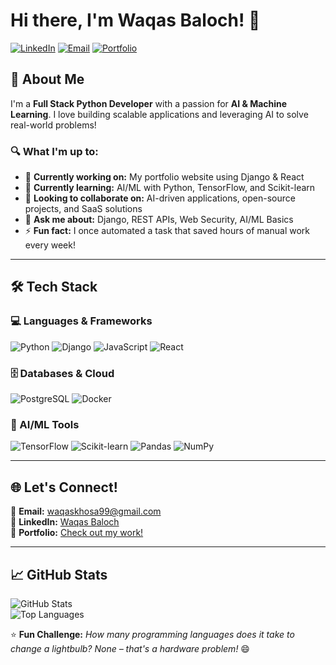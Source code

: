 # Hi there, I'm Waqas Baloch! 👋  

[![LinkedIn](https://img.shields.io/badge/LinkedIn-Connect-blue?style=for-the-badge&logo=linkedin)](https://www.linkedin.com/in/waqas-baloch)
[![Email](https://img.shields.io/badge/Email-Contact%20Me-red?style=for-the-badge&logo=gmail)](mailto:waqaskhosa99@gmail.com)
[![Portfolio](https://img.shields.io/badge/Portfolio-Visit%20Now-green?style=for-the-badge&logo=github)](https://github.com/Waqas-Baloch99/portfolio)

## 🚀 About Me  
I'm a **Full Stack Python Developer** with a passion for **AI & Machine Learning**. I love building scalable applications and leveraging AI to solve real-world problems!  

### 🔍 What I'm up to:
- 🔨 **Currently working on:** My portfolio website using Django & React  
- 📖 **Currently learning:** AI/ML with Python, TensorFlow, and Scikit-learn  
- 🤝 **Looking to collaborate on:** AI-driven applications, open-source projects, and SaaS solutions  
- 💬 **Ask me about:** Django, REST APIs, Web Security, AI/ML Basics  
- ⚡ **Fun fact:** I once automated a task that saved hours of manual work every week!  

---

## 🛠️ Tech Stack  

### 💻 Languages & Frameworks  
![Python](https://img.shields.io/badge/-Python-3776AB?logo=python&logoColor=white&style=flat)
![Django](https://img.shields.io/badge/-Django-092E20?logo=django&logoColor=white&style=flat)
![JavaScript](https://img.shields.io/badge/-JavaScript-F7DF1E?logo=javascript&logoColor=black&style=flat)
![React](https://img.shields.io/badge/-React-61DAFB?logo=react&logoColor=black&style=flat)

### 🗄️ Databases & Cloud  
![PostgreSQL](https://img.shields.io/badge/-PostgreSQL-316192?logo=postgresql&logoColor=white&style=flat)
![Docker](https://img.shields.io/badge/-Docker-2496ED?logo=docker&logoColor=white&style=flat)

### 🤖 AI/ML Tools  
![TensorFlow](https://img.shields.io/badge/-TensorFlow-FF6F00?logo=tensorflow&logoColor=white&style=flat)
![Scikit-learn](https://img.shields.io/badge/-Scikit%20Learn-F7931E?logo=scikit-learn&logoColor=white&style=flat)
![Pandas](https://img.shields.io/badge/-Pandas-150458?logo=pandas&logoColor=white&style=flat)
![NumPy](https://img.shields.io/badge/-NumPy-013243?logo=numpy&logoColor=white&style=flat)

---

## 🌐 Let's Connect!  
📧 **Email:** [waqaskhosa99@gmail.com](mailto:waqaskhosa99@gmail.com)  
💼 **LinkedIn:** [Waqas Baloch](https://www.linkedin.com/in/waqas-baloch)  
🚀 **Portfolio:** [Check out my work!](https://github.com/Waqas-Baloch99/portfolio)  

---

## 📈 GitHub Stats  
![GitHub Stats](https://github-readme-stats.vercel.app/api?username=Waqas-Baloch99&show_icons=true&theme=radical)  
![Top Languages](https://github-readme-stats.vercel.app/api/top-langs/?username=Waqas-Baloch99&layout=compact&theme=radical)  

⭐ **Fun Challenge:** _How many programming languages does it take to change a lightbulb? None – that's a hardware problem!_ 😄
